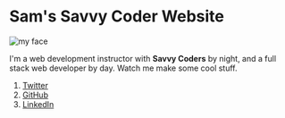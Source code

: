 # Sam's Savvy Coder Website


![my face](https://avatars1.githubusercontent.com/u/47130673?s=460&v=4)

I'm a web development instructor with __Savvy Coders__ by night, and a full stack web developer by day. Watch me make some cool stuff.

1. [Twitter](https://twitter.com/nalexpearson)
2. [GitHub](https://github.com/nalexpear)
3. [LinkedIn](https://linkedin.com/in/nalexpearson)

